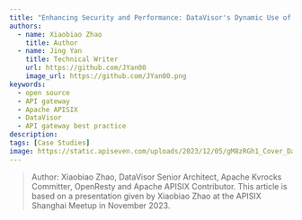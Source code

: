 ```yaml
---
title: "Enhancing Security and Performance: DataVisor's Dynamic Use of APISIX"
authors:
  - name: Xiaobiao Zhao
    title: Author
  - name: Jing Yan
    title: Technical Writer
    url: https://github.com/JYan00
    image_url: https://github.com/JYan00.png
keywords:
  - open source
  - API gateway
  - Apache APISIX
  - DataVisor
  - API gateway best practice
description: 
tags: [Case Studies]
image: https://static.apiseven.com/uploads/2023/12/05/gM8zRGh1_Cover_Datavisor.png
---
```


> Author: Xiaobiao Zhao, DataVisor Senior Architect, Apache Kvrocks Committer, OpenResty and Apache APISIX Contributor. This article is based on a presentation given by Xiaobiao Zhao at the APISIX Shanghai Meetup in November 2023.
<!--truncate-->
